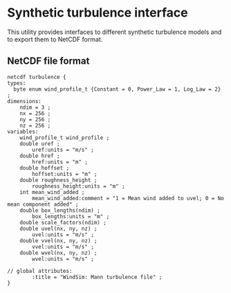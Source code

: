 # Synthetic turbulence interface

This utility provides interfaces to different synthetic turbulence models and to
export them to NetCDF format.

## NetCDF file format

```
netcdf turbulence {
types:
  byte enum wind_profile_t {Constant = 0, Power_Law = 1, Log_Law = 2} ;
dimensions:
	ndim = 3 ;
	nx = 256 ;
	ny = 256 ;
	nz = 256 ;
variables:
	wind_profile_t wind_profile ;
	double uref ;
		uref:units = "m/s" ;
	double href ;
		href:units = "m" ;
	double hoffset ;
		hoffset:units = "m" ;
	double roughness_height ;
		roughness_height:units = "m" ;
	int mean_wind_added ;
		mean_wind_added:comment = "1 = Mean wind added to uvel; 0 = No mean component added" ;
	double box_lengths(ndim) ;
		box_lengths:units = "m" ;
	double scale_factors(ndim) ;
	double uvel(nx, ny, nz) ;
		uvel:units = "m/s" ;
	double vvel(nx, ny, nz) ;
		vvel:units = "m/s" ;
	double wvel(nx, ny, nz) ;
		wvel:units = "m/s" ;

// global attributes:
		:title = "WindSim: Mann turbulence file" ;
}
```
